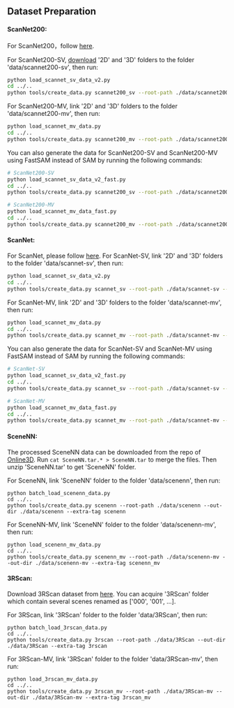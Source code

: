 ## Dataset Preparation

#### ScanNet200: 

For ScanNet200，follow [here](./data/scannet200/README.md).

For ScanNet200-SV, [download](https://github.com/ScanNet/ScanNet) '2D' and '3D' folders to the folder 'data/scannet200-sv', then  run: 

```bash
python load_scannet_sv_data_v2.py
cd ../..
python tools/create_data.py scannet200_sv --root-path ./data/scannet200-sv --out-dir ./data/scannet200-sv --extra-tag scannet200_sv
```

For ScanNet200-MV, link '2D' and '3D' folders to the folder 'data/scannet200-mv', then  run: 

```bash
python load_scannet_mv_data.py
cd ../..
python tools/create_data.py scannet200_mv --root-path ./data/scannet200-mv --out-dir ./data/scannet200-mv --extra-tag scannet200_mv
```

You can also generate the data for ScanNet200-SV and ScanNet200-MV using FastSAM instead of SAM by running the following commands:

```bash
# ScanNet200-SV
python load_scannet_sv_data_v2_fast.py
cd ../..
python tools/create_data.py scannet200_sv --root-path ./data/scannet200-sv --out-dir ./data/scannet200-sv --extra-tag scannet200_sv
```

```bash
# ScanNet200-MV
python load_scannet_mv_data_fast.py
cd ../..
python tools/create_data.py scannet200_mv --root-path ./data/scannet200-mv --out-dir ./data/scannet200-mv --extra-tag scannet200_mv
```


#### ScanNet:
For ScanNet, please follow [here](./data/scannet/README.md).
For ScanNet-SV, link '2D' and '3D' folders to the folder 'data/scannet-sv', then run:

```bash
python load_scannet_sv_data_v2.py
cd ../..
python tools/create_data.py scannet_sv --root-path ./data/scannet-sv --out-dir ./data/scannet-sv --extra-tag scannet_sv
```
For ScanNet-MV, link '2D' and '3D' folders to the folder 'data/scannet-mv', then run:

```bash 
python load_scannet_mv_data.py
cd ../..
python tools/create_data.py scannet_mv --root-path ./data/scannet-mv --out-dir ./data/scannet-mv --extra-tag scannet_mv
```

You can also generate the data for ScanNet-SV and ScanNet-MV using FastSAM instead of SAM by running the following commands:

```bash
# ScanNet-SV
python load_scannet_sv_data_v2_fast.py
cd ../..
python tools/create_data.py scannet_sv --root-path ./data/scannet-sv --out-dir ./data/scannet-sv --extra-tag scannet_sv
```

```bash
# ScanNet-MV
python load_scannet_mv_data_fast.py
cd ../..
python tools/create_data.py scannet_mv --root-path ./data/scannet-mv --out-dir ./data/scannet-mv --extra-tag scannet_mv
```

#### SceneNN:

The processed SceneNN data can be downloaded from the repo of [Online3D](https://cloud.tsinghua.edu.cn/d/641cd2b7a123467d98a6/). Run `cat SceneNN.tar.* > SceneNN.tar` to merge the files. Then unzip 'SceneNN.tar' to get 'SceneNN' folder.

For SceneNN, link 'SceneNN' folder to the folder 'data/scenenn', then run:

```
python batch_load_scenenn_data.py
cd ../..
python tools/create_data.py scenenn --root-path ./data/scenenn --out-dir ./data/scenenn --extra-tag scenenn
```

For SceneNN-MV, link 'SceneNN' folder to the folder 'data/scenenn-mv', then run:

```
python load_scenenn_mv_data.py
cd ../..
python tools/create_data.py scenenn_mv --root-path ./data/scenenn-mv --out-dir ./data/scenenn-mv --extra-tag scenenn_mv
```

#### 3RScan:

Download 3RScan dataset from [here](https://github.com/WaldJohannaU/3RScan?tab=readme-ov-file). You can acquire '3RScan' folder which contain several scenes renamed as ['000', '001', ...].

For 3RScan, link '3RScan' folder to the folder 'data/3RScan', then run:

```
python batch_load_3rscan_data.py
cd ../..
python tools/create_data.py 3rscan --root-path ./data/3RScan --out-dir ./data/3RScan --extra-tag 3rscan
```

For 3RScan-MV, link '3RScan' folder to the folder 'data/3RScan-mv', then run:

```
python load_3rscan_mv_data.py
cd ../..
python tools/create_data.py 3rscan_mv --root-path ./data/3RScan-mv --out-dir ./data/3RScan-mv --extra-tag 3rscan_mv
```
